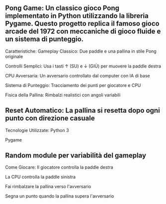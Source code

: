 Pong Game:
Un classico gioco Pong implementato in Python utilizzando la libreria Pygame. Questo progetto replica il famoso gioco arcade del 1972 con meccaniche di gioco fluide e un sistema di punteggio.
----------------------------------------------------------------------------------------------------------------------------------------------------------------------------------------------------------------------------------------------------------
Caratteristiche:
Gameplay Classico: Due paddle e una pallina in stile Pong originale

Controlli Semplici: Usa i tasti ↑ (SU) e ↓ (GIÙ) per muovere la paddle destra

CPU Avversaria: Un avversario controllato dal computer con IA di base

Sistema di Punteggio: Tracciamento dei punti per giocatore e CPU

Fisica della Pallina: Rimbalzi realistici con angoli variabili

Reset Automatico: La pallina si resetta dopo ogni punto con direzione casuale
----------------------------------------------------------------------------------------------------------------------------------------------------------------------------------------------------------------------------------------------------------
Tecnologie Utilizzate:
Python 3

Pygame

Random module per variabilità del gameplay
----------------------------------------------------------------------------------------------------------------------------------------------------------------------------------------------------------------------------------------------------------
Come Giocare:
Il giocatore controlla la paddle destra

La CPU controlla la paddle sinistra

Fai rimbalzare la pallina verso l'avversario

Segna un punto quando la pallina supera l'avversario



